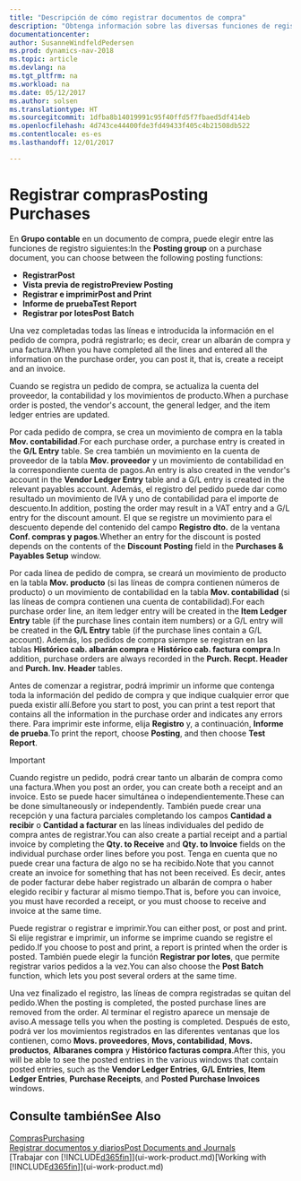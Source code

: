 ```yaml
---
title: "Descripción de cómo registrar documentos de compra"
description: "Obtenga información sobre las diversas funciones de registro para registrar documentos de compra."
documentationcenter: 
author: SusanneWindfeldPedersen
ms.prod: dynamics-nav-2018
ms.topic: article
ms.devlang: na
ms.tgt_pltfrm: na
ms.workload: na
ms.date: 05/12/2017
ms.author: solsen
ms.translationtype: HT
ms.sourcegitcommit: 1dfba8b14019991c95f40ffd5f7fbaed5df414eb
ms.openlocfilehash: 4d743ce44400fde3fd49433f405c4b21508db522
ms.contentlocale: es-es
ms.lasthandoff: 12/01/2017

---
```

# <a name="posting-purchases"></a><span data-ttu-id="f1251-103">Registrar compras</span><span class="sxs-lookup"><span data-stu-id="f1251-103">Posting Purchases</span></span>
<span data-ttu-id="f1251-104">En **Grupo contable** en un documento de compra, puede elegir entre las funciones de registro siguientes:</span><span class="sxs-lookup"><span data-stu-id="f1251-104">In the **Posting group** on a purchase document, you can choose between the following posting functions:</span></span>

* <span data-ttu-id="f1251-105">**Registrar**</span><span class="sxs-lookup"><span data-stu-id="f1251-105">**Post**</span></span>
* <span data-ttu-id="f1251-106">**Vista previa de registro**</span><span class="sxs-lookup"><span data-stu-id="f1251-106">**Preview Posting**</span></span>
* <span data-ttu-id="f1251-107">**Registrar e imprimir**</span><span class="sxs-lookup"><span data-stu-id="f1251-107">**Post and Print**</span></span>
* <span data-ttu-id="f1251-108">**Informe de prueba**</span><span class="sxs-lookup"><span data-stu-id="f1251-108">**Test Report**</span></span>
* <span data-ttu-id="f1251-109">**Registrar por lotes**</span><span class="sxs-lookup"><span data-stu-id="f1251-109">**Post Batch**</span></span>

<span data-ttu-id="f1251-110">Una vez completadas todas las líneas e introducida la información en el pedido de compra, podrá registrarlo; es decir, crear un albarán de compra y una factura.</span><span class="sxs-lookup"><span data-stu-id="f1251-110">When you have completed all the lines and entered all the information on the purchase order, you can post it, that is, create a receipt and an invoice.</span></span>

<span data-ttu-id="f1251-111">Cuando se registra un pedido de compra, se actualiza la cuenta del proveedor, la contabilidad y los movimientos de producto.</span><span class="sxs-lookup"><span data-stu-id="f1251-111">When a purchase order is posted, the vendor's account, the general ledger, and the item ledger entries are updated.</span></span>

<span data-ttu-id="f1251-112">Por cada pedido de compra, se crea un movimiento de compra en la tabla **Mov. contabilidad**.</span><span class="sxs-lookup"><span data-stu-id="f1251-112">For each purchase order, a purchase entry is created in the **G/L Entry** table.</span></span> <span data-ttu-id="f1251-113">Se crea también un movimiento en la cuenta de proveedor de la tabla **Mov. proveedor** y un movimiento de contabilidad en la correspondiente cuenta de pagos.</span><span class="sxs-lookup"><span data-stu-id="f1251-113">An entry is also created in the vendor's account in the **Vendor Ledger Entry** table and a G/L entry is created in the relevant payables account.</span></span> <span data-ttu-id="f1251-114">Además, el registro del pedido puede dar como resultado un movimiento de IVA y uno de contabilidad para el importe de descuento.</span><span class="sxs-lookup"><span data-stu-id="f1251-114">In addition, posting the order may result in a VAT entry and a G/L entry for the discount amount.</span></span> <span data-ttu-id="f1251-115">El que se registre un movimiento para el descuento depende del contenido del campo **Registro dto.** de la ventana **Conf. compras y pagos**.</span><span class="sxs-lookup"><span data-stu-id="f1251-115">Whether an entry for the discount is posted depends on the contents of the **Discount Posting** field in the **Purchases & Payables Setup** window.</span></span>

<span data-ttu-id="f1251-116">Por cada línea de pedido de compra, se creará un movimiento de producto en la tabla **Mov. producto** (si las líneas de compra contienen números de producto) o un movimiento de contabilidad en la tabla **Mov. contabilidad** (si las líneas de compra contienen una cuenta de contabilidad).</span><span class="sxs-lookup"><span data-stu-id="f1251-116">For each purchase order line, an item ledger entry will be created in the **Item Ledger Entry** table (if the purchase lines contain item numbers) or a G/L entry will be created in the **G/L Entry** table (if the purchase lines contain a G/L account).</span></span> <span data-ttu-id="f1251-117">Además, los pedidos de compra siempre se registran en las tablas **Histórico cab. albarán compra** e **Histórico cab. factura compra**.</span><span class="sxs-lookup"><span data-stu-id="f1251-117">In addition, purchase orders are always recorded in the **Purch. Recpt. Header** and **Purch. Inv. Header** tables.</span></span>

<span data-ttu-id="f1251-118">Antes de comenzar a registrar, podrá imprimir un informe que contenga toda la información del pedido de compra y que indique cualquier error que pueda existir allí.</span><span class="sxs-lookup"><span data-stu-id="f1251-118">Before you start to post, you can print a test report that contains all the information in the purchase order and indicates any errors there.</span></span> <span data-ttu-id="f1251-119">Para imprimir este informe, elija **Registro** y, a continuación, **Informe de prueba**.</span><span class="sxs-lookup"><span data-stu-id="f1251-119">To print the report, choose **Posting**, and then choose **Test Report**.</span></span>

> [!IMPORTANT]  
>   <span data-ttu-id="f1251-120">Cuando registre un pedido, podrá crear tanto un albarán de compra como una factura.</span><span class="sxs-lookup"><span data-stu-id="f1251-120">When you post an order, you can create both a receipt and an invoice.</span></span> <span data-ttu-id="f1251-121">Esto se puede hacer simultánea o independientemente.</span><span class="sxs-lookup"><span data-stu-id="f1251-121">These can be done simultaneously or independently.</span></span> <span data-ttu-id="f1251-122">También puede crear una recepción y una factura parciales completando los campos **Cantidad a recibir** o **Cantidad a facturar** en las líneas individuales del pedido de compra antes de registrar.</span><span class="sxs-lookup"><span data-stu-id="f1251-122">You can also create a partial receipt and a partial invoice by completing the **Qty. to Receive** and **Qty. to Invoice** fields on the individual purchase order lines before you post.</span></span> <span data-ttu-id="f1251-123">Tenga en cuenta que no puede crear una factura de algo no se ha recibido.</span><span class="sxs-lookup"><span data-stu-id="f1251-123">Note that you cannot create an invoice for something that has not been received.</span></span> <span data-ttu-id="f1251-124">Es decir, antes de poder facturar debe haber registrado un albarán de compra o haber elegido recibir y facturar al mismo tiempo.</span><span class="sxs-lookup"><span data-stu-id="f1251-124">That is, before you can invoice, you must have recorded a receipt, or you must choose to receive and invoice at the same time.</span></span>

<span data-ttu-id="f1251-125">Puede registrar o registrar e imprimir.</span><span class="sxs-lookup"><span data-stu-id="f1251-125">You can either post, or post and print.</span></span> <span data-ttu-id="f1251-126">Si elije registrar e imprimir, un informe se imprime cuando se registre el pedido.</span><span class="sxs-lookup"><span data-stu-id="f1251-126">If you choose to post and print, a report is printed when the order is posted.</span></span> <span data-ttu-id="f1251-127">También puede elegir la función **Registrar por lotes**, que permite registrar varios pedidos a la vez.</span><span class="sxs-lookup"><span data-stu-id="f1251-127">You can also choose the **Post Batch** function, which lets you post several orders at the same time.</span></span>

<span data-ttu-id="f1251-128">Una vez finalizado el registro, las líneas de compra registradas se quitan del pedido.</span><span class="sxs-lookup"><span data-stu-id="f1251-128">When the posting is completed, the posted purchase lines are removed from the order.</span></span> <span data-ttu-id="f1251-129">Al terminar el registro aparece un mensaje de aviso.</span><span class="sxs-lookup"><span data-stu-id="f1251-129">A message tells you when the posting is completed.</span></span> <span data-ttu-id="f1251-130">Después de esto, podrá ver los movimientos registrados en las diferentes ventanas que los contienen, como **Movs. proveedores**, **Movs, contabilidad**, **Movs. productos**, **Albaranes compra** y **Histórico facturas compra**.</span><span class="sxs-lookup"><span data-stu-id="f1251-130">After this, you will be able to see the posted entries in the various windows that contain posted entries, such as the **Vendor Ledger Entries**, **G/L Entries**, **Item Ledger Entries**, **Purchase Receipts**, and **Posted Purchase Invoices** windows.</span></span>

## <a name="see-also"></a><span data-ttu-id="f1251-131">Consulte también</span><span class="sxs-lookup"><span data-stu-id="f1251-131">See Also</span></span>
[<span data-ttu-id="f1251-132">Compras</span><span class="sxs-lookup"><span data-stu-id="f1251-132">Purchasing</span></span>](purchasing-manage-purchasing.md)  
[<span data-ttu-id="f1251-133">Registrar documentos y diarios</span><span class="sxs-lookup"><span data-stu-id="f1251-133">Post Documents and Journals</span></span>](ui-post-documents-journals.md)  
<span data-ttu-id="f1251-134">[Trabajar con [!INCLUDE[d365fin](includes/d365fin_md.md)]](ui-work-product.md)</span><span class="sxs-lookup"><span data-stu-id="f1251-134">[Working with [!INCLUDE[d365fin](includes/d365fin_md.md)]](ui-work-product.md)</span></span>


